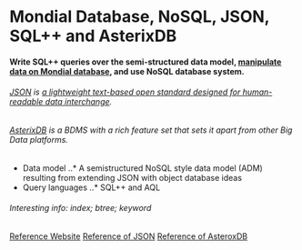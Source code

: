 # Mondial Database, NoSQL, JSON, SQL++ and AsterixDB
#### Write SQL++ queries over the semi-structured data model, [manipulate data on Mondial database](https://www.dbis.informatik.uni-goettingen.de/Mondial/), and use NoSQL database system.

###### [JSON](https://en.wikipedia.org/wiki/JSON) is [a lightweight text-based open standard designed for human-readable data interchange](https://courses.cs.washington.edu/courses/cse414/18au/lectures/lec12-json-sqlpp-small.pdf).
###### [AsterixDB](https://asterixdb.apache.org/docs/0.9.4/index.html) is a BDMS with a rich feature set that sets it apart from other Big Data platforms.
* Data model
..* A semistructured NoSQL style data model (ADM) resulting from extending JSON with object database ideas
* Query languages
..* SQL++ and AQL
###### Interesting info: index; btree; keyword 

[Reference Website](https://gitlab.cs.washington.edu/maas/cse414-2018au/blob/master/hw/hw5/hw5.md)
[Reference of JSON](https://courses.cs.washington.edu/courses/cse414/18au/lectures/lec12-json-sqlpp-small.pdf)
[Reference of AsteroxDB](https://asterixdb.apache.org/docs/0.9.4/index.html)
